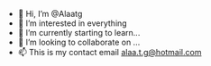- 👋 Hi, I’m @Alaatg
- 👀 I’m interested in everything 
- 🌱 I’m currently starting to learn...
- 💞️ I’m looking to collaborate on ...
- 📫 This is my contact email alaa.t.g@hotmail.com

<!---
Alaatg/Alaatg is a ✨ special ✨ repository because its `README.md` (this file) appears on your GitHub profile.
You can click the Preview link to take a look at your changes.
--->
